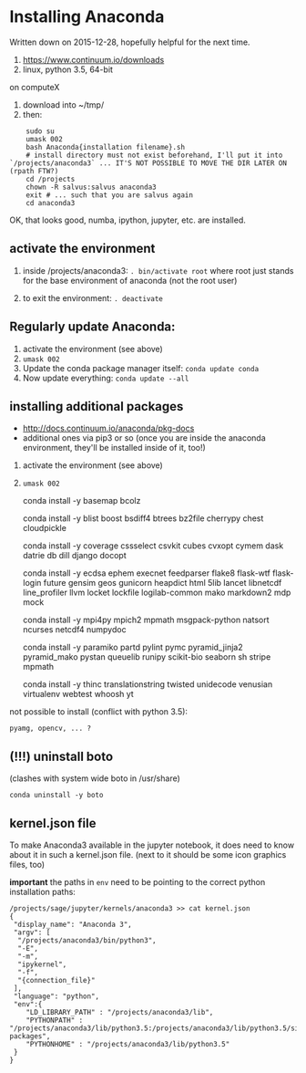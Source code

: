 # Installing Anaconda

Written down on 2015-12-28, hopefully helpful for the next time.

1. https://www.continuum.io/downloads
1. linux, python 3.5, 64-bit

on computeX

1. download into ~/tmp/
1. then:
```
    sudo su
    umask 002
    bash Anaconda{installation filename}.sh
    # install directory must not exist beforehand, I'll put it into `/projects/anaconda3` ... IT'S NOT POSSIBLE TO MOVE THE DIR LATER ON (rpath FTW?)
    cd /projects
    chown -R salvus:salvus anaconda3
    exit # ... such that you are salvus again
    cd anaconda3
```


OK, that looks good, numba, ipython, jupyter, etc. are installed.

## activate the environment

1. inside /projects/anaconda3: `. bin/activate root`
where root just stands for the base environment of anaconda (not the root user)

1. to exit the environment: `. deactivate`

## Regularly update Anaconda:

1. activate the environment (see above)
1. `umask 002`
1. Update the conda package manager itself: `conda update conda`
1. Now update everything: `conda update --all`

## installing additional packages

* http://docs.continuum.io/anaconda/pkg-docs
* additional ones via pip3 or so (once you are inside the anaconda environment, they'll be installed inside of it, too!)

1. activate the environment (see above)
1. `umask 002`

    conda install -y basemap bcolz

    conda install -y blist boost bsdiff4 btrees bz2file  cherrypy chest cloudpickle

    conda install -y coverage cssselect csvkit cubes cvxopt cymem dask datrie db dill django docopt

    conda install -y ecdsa ephem execnet  feedparser flake8 flask-wtf flask-login future gensim geos gunicorn heapdict html
    5lib  lancet libnetcdf line_profiler llvm locket lockfile logilab-common mako markdown2 mdp mock

    conda install -y mpi4py mpich2 mpmath msgpack-python natsort ncurses netcdf4 numpydoc

    conda install -y  paramiko partd pylint pymc pyramid_jinja2 pyramid_mako pystan queuelib runipy scikit-bio seaborn sh stripe mpmath

    conda install -y thinc translationstring twisted unidecode venusian virtualenv webtest whoosh yt

not possible to install (conflict with python 3.5):

    pyamg, opencv, ... ?

## **(!!!)** uninstall boto

(clashes with system wide boto in /usr/share)

    conda uninstall -y boto

## kernel.json file

To make Anaconda3 available in the jupyter notebook, it does need to know about it in such a kernel.json file. (next to it should be some icon graphics files, too)

**important** the paths in `env` need to be pointing to the correct python installation paths:


    /projects/sage/jupyter/kernels/anaconda3 >> cat kernel.json
    {
     "display_name": "Anaconda 3",
     "argv": [
      "/projects/anaconda3/bin/python3",
      "-E",
      "-m",
      "ipykernel",
      "-f",
      "{connection_file}"
     ],
     "language": "python",
     "env":{
        "LD_LIBRARY_PATH" : "/projects/anaconda3/lib",
        "PYTHONPATH" : "/projects/anaconda3/lib/python3.5:/projects/anaconda3/lib/python3.5/site-packages",
        "PYTHONHOME" : "/projects/anaconda3/lib/python3.5"
     }
    }
